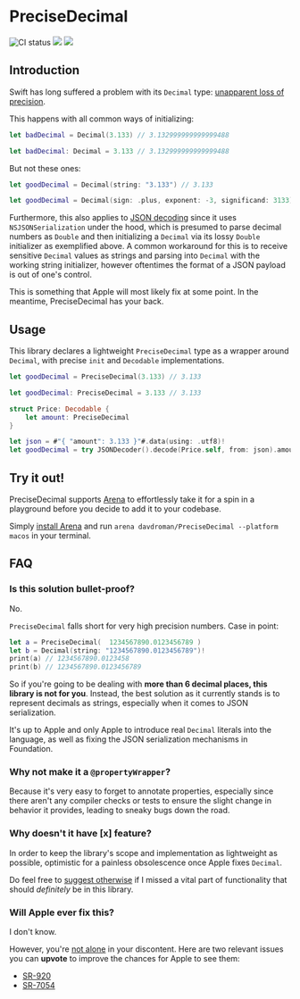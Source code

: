 # PreciseDecimal

![CI status](https://github.com/davdroman/PreciseDecimal/workflows/CI/badge.svg)
[![](https://img.shields.io/endpoint?url=https%3A%2F%2Fswiftpackageindex.com%2Fapi%2Fpackages%2Fdavdroman%2FPreciseDecimal%2Fbadge%3Ftype%3Dswift-versions)](https://swiftpackageindex.com/davdroman/PreciseDecimal)
[![](https://img.shields.io/endpoint?url=https%3A%2F%2Fswiftpackageindex.com%2Fapi%2Fpackages%2Fdavdroman%2FPreciseDecimal%2Fbadge%3Ftype%3Dplatforms)](https://swiftpackageindex.com/davdroman/PreciseDecimal)

## Introduction

Swift has long suffered a problem with its `Decimal` type: [unapparent loss of precision](https://bugs.swift.org/browse/SR-8409).

This happens with all common ways of initializing:

```swift
let badDecimal = Decimal(3.133) // 3.132999999999999488
```

```swift
let badDecimal: Decimal = 3.133 // 3.132999999999999488
```

But not these ones:

```swift
let goodDecimal = Decimal(string: "3.133") // 3.133
```

```swift
let goodDecimal = Decimal(sign: .plus, exponent: -3, significand: 3133) // 3.133
```

Furthermore, this also applies to [JSON decoding](https://bugs.swift.org/browse/SR-7054) since it uses `NSJSONSerialization` under the hood, which is presumed to parse decimal numbers as `Double` and then initializing a `Decimal` via its lossy `Double` initializer as exemplified above. A common workaround for this is to receive sensitive `Decimal` values as strings and parsing into `Decimal` with the working string initializer, however oftentimes the format of a JSON payload is out of one's control.

This is something that Apple will most likely fix at some point. In the meantime, PreciseDecimal has your back.

## Usage

This library declares a lightweight `PreciseDecimal` type as a wrapper around `Decimal`, with precise `init` and `Decodable` implementations.

```swift
let goodDecimal = PreciseDecimal(3.133) // 3.133
```

```swift
let goodDecimal: PreciseDecimal = 3.133 // 3.133
```

```swift
struct Price: Decodable {
    let amount: PreciseDecimal
}

let json = #"{ "amount": 3.133 }"#.data(using: .utf8)!
let goodDecimal = try JSONDecoder().decode(Price.self, from: json).amount // 3.133
```

## Try it out!

PreciseDecimal supports [Arena](https://github.com/finestructure/Arena) to effortlessly take it for a spin in a playground before you decide to add it to your codebase.

Simply [install Arena](https://github.com/finestructure/Arena#how-to-install-arena) and run `arena davdroman/PreciseDecimal --platform macos` in your terminal.

## FAQ

### Is this solution bullet-proof?

No.

`PreciseDecimal` falls short for very high precision numbers. Case in point:

```swift
let a = PreciseDecimal(  1234567890.0123456789 )
let b = Decimal(string: "1234567890.0123456789")!
print(a) // 1234567890.0123458
print(b) // 1234567890.0123456789
```

So if you're going to be dealing with **more than 6 decimal places, this library is not for you**. Instead, the best solution as it currently stands is to represent decimals as strings, especially when it comes to JSON serialization.

It's up to Apple and only Apple to introduce real `Decimal` literals into the language, as well as fixing the JSON serialization mechanisms in Foundation.

### Why not make it a `@propertyWrapper`?

Because it's very easy to forget to annotate properties, especially since there aren't any compiler checks or tests to ensure the slight change in behavior it provides, leading to sneaky bugs down the road.

### Why doesn't it have [x] feature?

In order to keep the library's scope and implementation as lightweight as possible, optimistic for a painless obsolescence once Apple fixes `Decimal`.

Do feel free to [suggest otherwise](https://github.com/davdroman/PreciseDecimal/issues/new) if I missed a vital part of functionality that should *definitely* be in this library.

### Will Apple ever fix this?

I don't know.

However, you're [not alone](https://forums.swift.org/t/how-to-initialize-decimal/53630) in your discontent. Here are two relevant issues you can **upvote** to improve the chances for Apple to see them:

- [SR-920](https://bugs.swift.org/browse/SR-920)
- [SR-7054](https://bugs.swift.org/browse/SR-7054)
